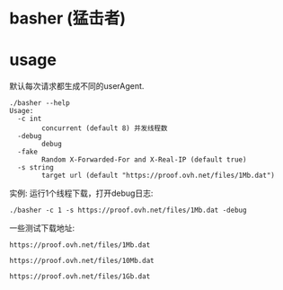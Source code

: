 # basher (猛击者)

# usage

默认每次请求都生成不同的userAgent.

```shell
./basher --help
Usage:
  -c int
        concurrent (default 8) 并发线程数
  -debug
        debug
  -fake
        Random X-Forwarded-For and X-Real-IP (default true)
  -s string
        target url (default "https://proof.ovh.net/files/1Mb.dat")
```

实例:
运行1个线程下载，打开debug日志:

`./basher -c 1 -s https://proof.ovh.net/files/1Mb.dat -debug`

一些测试下载地址:

`https://proof.ovh.net/files/1Mb.dat`

`https://proof.ovh.net/files/10Mb.dat`

`https://proof.ovh.net/files/1Gb.dat`





